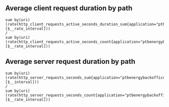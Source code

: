 Average client request duration by path
---
```text
sum by(uri) (rate(http_client_requests_active_seconds_duration_sum{application="ptbenergybackoffice"}[$__rate_interval]))
/
sum by(uri) (rate(http_client_requests_active_seconds_count{application="ptbenergybackoffice"}[$__rate_interval]))
```

Average server request duration by path
---
```text
sum by(uri) (rate(http_server_requests_seconds_sum{application="ptbenergybackoffice"}[$__interval]))
/
sum by(uri) (rate(http_server_requests_seconds_count{application="ptbenergybackoffice"}[$__rate_interval]))
```
